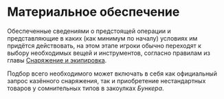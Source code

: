 # Материальное обеспечение

Обеспеченные сведениями о предстоящей операции и представляющие в каких (как минимум по началу) условиях им придётся действовать, на этом этапе игроки обычно переходят к выбору необходимых вещей и инструментов, согласно правилам из главы [Снаряжение и экипировка](/equipment/equipment_base).

Подбор всего необходимого может включать в себя как официальный  запрос казённого снаряжения, так и приобретение нестандартных товаров у сомнительных типов в закоулках *Бункера*.